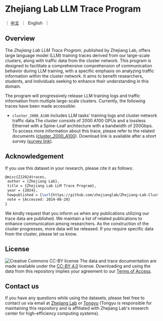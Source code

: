 # Zhejiang Lab LLM Trace Program

<p align="left">
   ｜ <a href="README-CN.md">中文</a>&nbsp ｜ &nbspEnglish&nbsp ｜ 
</p>


## Overview
The *Zhejiang Lab LLM Trace Program*, published by Zhejiang Lab, offers large language model (LLM) training traces derived from our large-scale clusters, along with traffic data from the cluster network. This program is designed to facilitate a comprehensive comprehension of communication behavior during LLM training, with a specific emphasis on analyzing traffic information within the cluster network. It aims to benefit researchers, students, and individuals seeking to enhance their understanding in this domain.

The program will progressively release LLM training logs and traffic information from multiple large-scale clusters. Currently, the following traces have been made accessible:

- `cluster_2000_A100` includes LLM tasks' training logs and cluster network traffic data.The cluster consists of 2000 A100 GPUs and a lossless Ethernet with a Spine-Leaf architecture with a bandwidth of 200Gbps. To access more information about this trace, please refer to the related documents ([cluster_2000_A100](./cluster_2000_A100/cluster_2000_A100.md)).  Download link is available after a short survey ([survey link](https://forms.gle/2K66hHB4ZovQ5Cjn7)).


## Acknowledgement
If you use this dataset in your research, please cite it as follows:
```latex
@misc{ZJ2024traces,
 author = {Zhejiang Lab},
 title = {Zhejiang Lab LLM Trace Program},
 year = {2024},
 howpublished = {\url{https://github.com/zhejianglab/Zhejiang-Lab-Cluster-Traces}},
 note = {Accessed: 2024-06-20}
}
```

We kindly request that you inform us when any publications utilizing our trace data are published. We maintain a list of related publications to enhance communication among researchers. As the construction of the cluster progresses, more data will be released. If you require specific data from the cluster, please let us know. 


## License

![Creative Commons CC-BY license](https://i.creativecommons.org/l/by/4.0/88x31.png)
The data and trace documentation are made available under the [CC-BY 4.0](https://creativecommons.org/licenses/by/4.0/) license. Downloading and using the data from this repository implies your agreement to our [Terms of Access](./Terms%20of%20Access%20使用条款.pdf).


## Contact us
If you have any questions while using the datasets, please feel free to contact us via email at [Zhejiang Lab](mailto:zhejianglab-clustertrace@zhejianglab.com) or [Tongyu](mailto:tongyusong@zhejianglab.com)  (Tongyu is responsible for maintaining this repository and is affiliated with Zhejiang Lab's research center for high-efficiency computing systems). 
